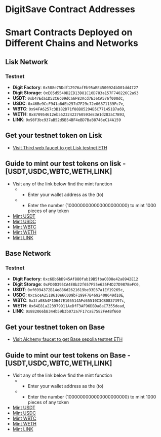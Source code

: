 # DigitSave Contract Addresses

# Smart Contracts Deployed on Different Chains and Networks


## Lisk Network


### Testnet
- **Digit Factory**: `0x588e75Ddf12976afEb95aBE4500924bD01dd4727` 
- **Digit Storage**: `0xE05d5540D2ED13D81C10D783a157F740226C2a93`
- **USDT**: `0xb47Eda1D52C6c09dCa6F83Acd7E3eCA576f000dC`,
- **USDC**: `0x46Be9CcF941a8dEb257d7F29c72e06871139Fc7e`,
- **WBTC**: `0x94FA6257c3B182D71f88B85294B5C771451B7a69`,
- **WETH**: `0x870954612eb55232423760593eE3A1d283aC7B93`,
- **LINK**: `0x98F3bc937aB52d5B54BF4eBD7BaB8746eC14A159`

## Get your testnet token on Lisk 
- [Visit Third web faucet to get Lisk testnet ETH](https://thirdweb.com/lisk-sepolia-testnet)

## Guide to mint our test tokens on lisk - [USDT,USDC,WBTC,WETH,LINK]
- Visit any of the link below find the mint function 
  - - Enter your wallet address as the (to)
  - - Enter the number (1000000000000000000000) to mint 1000 pieces of any token
- [Mint USDT](https://sepolia-blockscout.lisk.com/address/0xb47Eda1D52C6c09dCa6F83Acd7E3eCA576f000dC?tab=write_contract)
- [Mint USDC](https://sepolia-blockscout.lisk.com/address/0x46Be9CcF941a8dEb257d7F29c72e06871139Fc7e?tab=write_contract)
- [Mint WBTC](https://sepolia-blockscout.lisk.com/address/0x94FA6257c3B182D71f88B85294B5C771451B7a69?tab=write_contract)
- [Mint WETH](https://sepolia-blockscout.lisk.com/address/0x870954612eb55232423760593eE3A1d283aC7B93?tab=write_contract)
- [Mint LINK](https://sepolia-blockscout.lisk.com/address/0x98F3bc937aB52d5B54BF4eBD7BaB8746eC14A159?tab=write_contract)

## Base Network

### Testnet
- **Digit Factory**: `0xc6Bb6bD945Af880fab19B5fbaC0D8e42a8942E12` 
- **Digit Storage**: `0xFD0D395CA4E8b22f657F55e635F4D27D987BeFC0`,
- **USDT**: `0xf6994372B14e886d2621619be33E67a1Ef19265c`,
- **USDC**: `0xc6ceA2518610e6C0D9bF199F7B4692408649d10E`,
- **WBTC**: `0x3fa08A4F1D647E105514AFd65510C3CB0837397c`,
- **WETH**: `0x64E81a223979911AeDfF3AF96DBDa8aC7355dead`,
- **LINK**: `0x882066bB344b59b3b072a7F17caE7582FA4Bf660`


## Get your testnet token on Base 
- [Visit Alchemy  faucet to get Base sepolia testnet ETH](https://www.alchemy.com/faucets/base-sepolia)


## Guide to mint our test tokens on Base - [USDT,USDC,WBTC,WETH,LINK]
- Visit any of the link below find the mint function 
  - - Enter your wallet address as the (to)
  - - Enter the number (1000000000000000000000) to mint 1000 pieces of any token
 - [Mint USDT](https://sepolia.basescan.org/address/0xf6994372B14e886d2621619be33E67a1Ef19265c#writeContract)
- [Mint USDC](https://sepolia.basescan.org/address/0xc6ceA2518610e6C0D9bF199F7B4692408649d10E#writeContract)
- [Mint WBTC](https://sepolia.basescan.org/address/0x3fa08A4F1D647E105514AFd65510C3CB0837397c#writeContract)
- [Mint WETH](https://sepolia.basescan.org/address/0x64E81a223979911AeDfF3AF96DBDa8aC7355dead#writeContract)
- [Mint LINK](https://sepolia.basescan.org/address/0x882066bB344b59b3b072a7F17caE7582FA4Bf660#writeContract)








